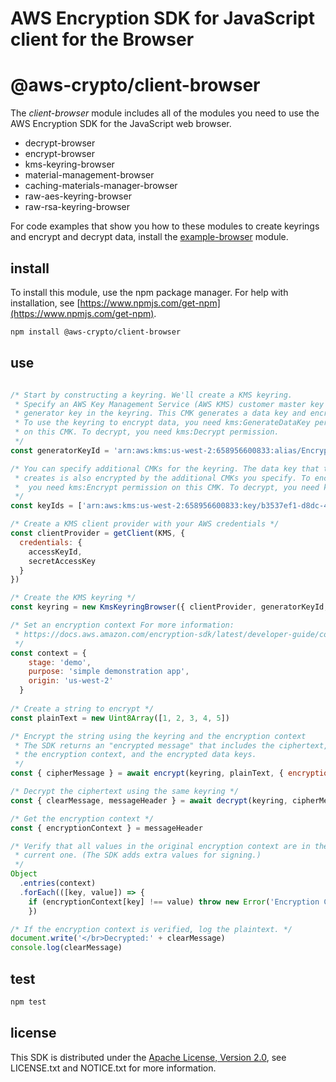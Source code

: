 # AWS Encryption SDK for JavaScript client for the Browser

# @aws-crypto/client-browser

The *client-browser* module includes all of the modules you need to use the AWS Encryption SDK for
the JavaScript web browser.

* decrypt-browser
* encrypt-browser
* kms-keyring-browser
* material-management-browser
* caching-materials-manager-browser
* raw-aes-keyring-browser
* raw-rsa-keyring-browser

For code examples that show you how to these modules to create keyrings and encrypt and decrypt data, install the [example-browser](https://github.com/awslabs/aws-encryption-sdk-javascript/tree/master/modules/example-browser) module. 
## install

To install this module, use the npm package manager. For help with installation, see
[https://www.npmjs.com/get-npm](https://www.npmjs.com/get-npm). 

```sh
npm install @aws-crypto/client-browser
```

## use

```javascript

/* Start by constructing a keyring. We'll create a KMS keyring.
 * Specify an AWS Key Management Service (AWS KMS) customer master key (CMK) to be the
 * generator key in the keyring. This CMK generates a data key and encrypts it. 
 * To use the keyring to encrypt data, you need kms:GenerateDataKey permission 
 * on this CMK. To decrypt, you need kms:Decrypt permission. 
 */
const generatorKeyId = 'arn:aws:kms:us-west-2:658956600833:alias/EncryptDecrypt'

/* You can specify additional CMKs for the keyring. The data key that the generator key
 * creates is also encrypted by the additional CMKs you specify. To encrypt data, 
 *  you need kms:Encrypt permission on this CMK. To decrypt, you need kms:Decrypt permission.
 */ 
const keyIds = ['arn:aws:kms:us-west-2:658956600833:key/b3537ef1-d8dc-4780-9f5a-55776cbb2f7f']

/* Create a KMS client provider with your AWS credentials */
const clientProvider = getClient(KMS, {
  credentials: {
    accessKeyId,
    secretAccessKey
  }
})

/* Create the KMS keyring */
const keyring = new KmsKeyringBrowser({ clientProvider, generatorKeyId, keyIds })

/* Set an encryption context For more information: 
 * https://docs.aws.amazon.com/encryption-sdk/latest/developer-guide/concepts.html#encryption-context
 */
const context = {
    stage: 'demo',
    purpose: 'simple demonstration app',
    origin: 'us-west-2'
  }
 
/* Create a string to encrypt */
const plainText = new Uint8Array([1, 2, 3, 4, 5])

/* Encrypt the string using the keyring and the encryption context 
 * The SDK returns an "encrypted message" that includes the ciphertext, 
 * the encryption context, and the encrypted data keys.
 */ 
const { cipherMessage } = await encrypt(keyring, plainText, { encryptionContext: context })

/* Decrypt the ciphertext using the same keyring */
const { clearMessage, messageHeader } = await decrypt(keyring, cipherMessage)

/* Get the encryption context */
const { encryptionContext } = messageHeader

/* Verify that all values in the original encryption context are in the 
 * current one. (The SDK adds extra values for signing.) 
 */
Object
  .entries(context)
  .forEach(([key, value]) => {
    if (encryptionContext[key] !== value) throw new Error('Encryption Context does not match expected values')
    })

/* If the encryption context is verified, log the plaintext. */
document.write('</br>Decrypted:' + clearMessage)
console.log(clearMessage)

```

## test

```sh
npm test
```

## license

This SDK is distributed under the
[Apache License, Version 2.0](http://www.apache.org/licenses/LICENSE-2.0),
see LICENSE.txt and NOTICE.txt for more information.

